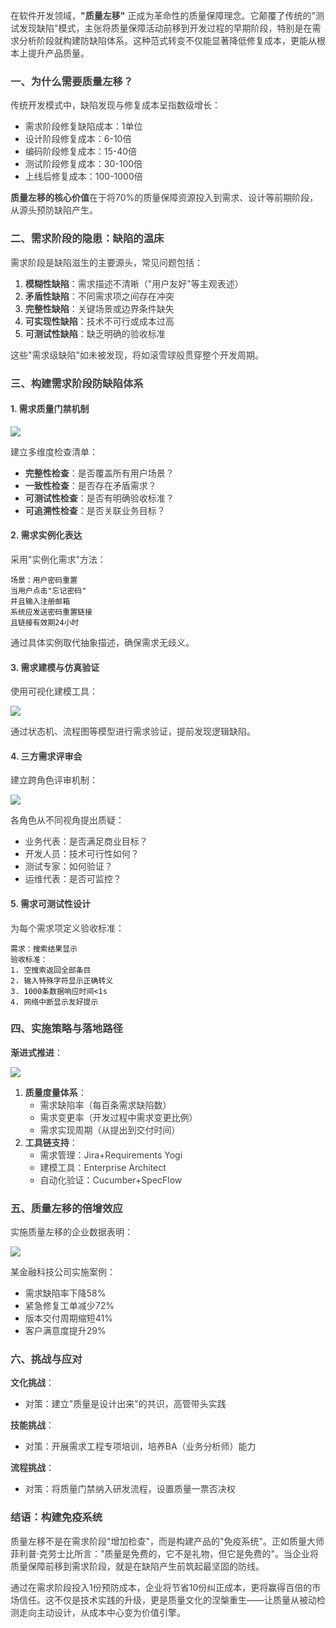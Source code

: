 <font style="color:rgb(64, 64, 64);">在软件开发领域，</font>**<font style="color:rgb(64, 64, 64);">"质量左移"</font>**<font style="color:rgb(64, 64, 64);"> 正成为革命性的质量保障理念。它颠覆了传统的"测试发现缺陷"模式，主张将质量保障活动前移到开发过程的早期阶段，特别是在需求分析阶段就构建防缺陷体系。这种范式转变不仅能显著降低修复成本，更能从根本上提升产品质量。</font>

### <font style="color:rgb(64, 64, 64);">一、为什么需要质量左移？</font>
<font style="color:rgb(64, 64, 64);">传统开发模式中，缺陷发现与修复成本呈指数级增长：</font>

+ <font style="color:rgb(64, 64, 64);">需求阶段修复缺陷成本：1单位</font>
+ <font style="color:rgb(64, 64, 64);">设计阶段修复成本：6-10倍</font>
+ <font style="color:rgb(64, 64, 64);">编码阶段修复成本：15-40倍</font>
+ <font style="color:rgb(64, 64, 64);">测试阶段修复成本：30-100倍</font>
+ <font style="color:rgb(64, 64, 64);">上线后修复成本：100-1000倍</font>

**<font style="color:rgb(64, 64, 64);">质量左移的核心价值</font>**<font style="color:rgb(64, 64, 64);">在于将70%的质量保障资源投入到需求、设计等前期阶段，从源头预防缺陷产生。</font>

### <font style="color:rgb(64, 64, 64);">二、需求阶段的隐患：缺陷的温床</font>
<font style="color:rgb(64, 64, 64);">需求阶段是缺陷滋生的主要源头，常见问题包括：</font>

1. **<font style="color:rgb(64, 64, 64);">模糊性缺陷</font>**<font style="color:rgb(64, 64, 64);">：需求描述不清晰（"用户友好"等主观表述）</font>
2. **<font style="color:rgb(64, 64, 64);">矛盾性缺陷</font>**<font style="color:rgb(64, 64, 64);">：不同需求项之间存在冲突</font>
3. **<font style="color:rgb(64, 64, 64);">完整性缺陷</font>**<font style="color:rgb(64, 64, 64);">：关键场景或边界条件缺失</font>
4. **<font style="color:rgb(64, 64, 64);">可实现性缺陷</font>**<font style="color:rgb(64, 64, 64);">：技术不可行或成本过高</font>
5. **<font style="color:rgb(64, 64, 64);">可测试性缺陷</font>**<font style="color:rgb(64, 64, 64);">：缺乏明确的验收标准</font>

<font style="color:rgb(64, 64, 64);">这些"需求级缺陷"如未被发现，将如滚雪球般贯穿整个开发周期。</font>

### <font style="color:rgb(64, 64, 64);">三、构建需求阶段防缺陷体系</font>
#### <font style="color:rgb(64, 64, 64);">1. 需求质量门禁机制</font>
![](https://cdn.nlark.com/yuque/0/2025/png/538409/1749737291379-9a6834d5-5b44-485e-82a9-df817a31e5b6.png)

<font style="color:rgb(64, 64, 64);">建立多维度检查清单：</font>

+ **<font style="color:rgb(64, 64, 64);">完整性检查</font>**<font style="color:rgb(64, 64, 64);">：是否覆盖所有用户场景？</font>
+ **<font style="color:rgb(64, 64, 64);">一致性检查</font>**<font style="color:rgb(64, 64, 64);">：是否存在矛盾需求？</font>
+ **<font style="color:rgb(64, 64, 64);">可测试性检查</font>**<font style="color:rgb(64, 64, 64);">：是否有明确验收标准？</font>
+ **<font style="color:rgb(64, 64, 64);">可追溯性检查</font>**<font style="color:rgb(64, 64, 64);">：是否关联业务目标？</font>

#### <font style="color:rgb(64, 64, 64);">2. 需求实例化表达</font>
<font style="color:rgb(64, 64, 64);">采用"实例化需求"方法：</font>

```plain
场景：用户密码重置
当用户点击"忘记密码"
并且输入注册邮箱
系统应发送密码重置链接
且链接有效期24小时
```

<font style="color:rgb(64, 64, 64);">通过具体实例取代抽象描述，确保需求无歧义。</font>

#### <font style="color:rgb(64, 64, 64);">3. 需求建模与仿真验证</font>
<font style="color:rgb(64, 64, 64);">使用可视化建模工具：</font>

![](https://cdn.nlark.com/yuque/0/2025/png/538409/1749737327681-a02187e0-548b-4e1c-92dd-e70068e7d2df.png)

<font style="color:rgb(64, 64, 64);">通过状态机、流程图等模型进行需求验证，提前发现逻辑缺陷。</font>

#### <font style="color:rgb(64, 64, 64);">4. 三方需求评审会</font>
<font style="color:rgb(64, 64, 64);">建立跨角色评审机制：</font>

![](https://cdn.nlark.com/yuque/0/2025/png/538409/1749737361804-4c4e0a35-4934-403e-9d55-0c454e0a1a04.png)

<font style="color:rgb(64, 64, 64);">各角色从不同视角提出质疑：</font>

+ <font style="color:rgb(64, 64, 64);">业务代表：是否满足商业目标？</font>
+ <font style="color:rgb(64, 64, 64);">开发人员：技术可行性如何？</font>
+ <font style="color:rgb(64, 64, 64);">测试专家：如何验证？</font>
+ <font style="color:rgb(64, 64, 64);">运维代表：是否可监控？</font>

#### <font style="color:rgb(64, 64, 64);">5. 需求可测试性设计</font>
<font style="color:rgb(64, 64, 64);">为每个需求项定义验收标准：</font>

```plain
需求：搜索结果显示
验收标准：
1. 空搜索返回全部条目
2. 输入特殊字符显示正确转义
3. 1000条数据响应时间<1s
4. 网络中断显示友好提示
```

### <font style="color:rgb(64, 64, 64);">四、实施策略与落地路径</font>
**<font style="color:rgb(64, 64, 64);">渐进式推进</font>**<font style="color:rgb(64, 64, 64);">：</font>

![](https://cdn.nlark.com/yuque/0/2025/png/538409/1749737456613-8ab0b199-2a6d-4927-b2f5-fa0c1146abbc.png)



1. **<font style="color:rgb(64, 64, 64);">质量度量体系</font>**<font style="color:rgb(64, 64, 64);">：</font>
    - <font style="color:rgb(64, 64, 64);">需求缺陷率（每百条需求缺陷数）</font>
    - <font style="color:rgb(64, 64, 64);">需求变更率（开发过程中需求变更比例）</font>
    - <font style="color:rgb(64, 64, 64);">需求实现周期（从提出到交付时间）</font>
2. **<font style="color:rgb(64, 64, 64);">工具链支持</font>**<font style="color:rgb(64, 64, 64);">：</font>
    - <font style="color:rgb(64, 64, 64);">需求管理：Jira+Requirements Yogi</font>
    - <font style="color:rgb(64, 64, 64);">建模工具：Enterprise Architect</font>
    - <font style="color:rgb(64, 64, 64);">自动化验证：Cucumber+SpecFlow</font>

### <font style="color:rgb(64, 64, 64);">五、质量左移的倍增效应</font>
<font style="color:rgb(64, 64, 64);">实施质量左移的企业数据表明：</font>

![](https://cdn.nlark.com/yuque/0/2025/png/538409/1749737715290-b3898966-115d-46ef-81c6-6f9d05c9f073.png)

<font style="color:rgb(64, 64, 64);">某金融科技公司实施案例：</font>

+ <font style="color:rgb(64, 64, 64);">需求缺陷率下降58%</font>
+ <font style="color:rgb(64, 64, 64);">紧急修复工单减少72%</font>
+ <font style="color:rgb(64, 64, 64);">版本交付周期缩短41%</font>
+ <font style="color:rgb(64, 64, 64);">客户满意度提升29%</font>

### <font style="color:rgb(64, 64, 64);">六、挑战与应对</font>
**<font style="color:rgb(64, 64, 64);">文化挑战</font>**<font style="color:rgb(64, 64, 64);">：</font>

+ <font style="color:rgb(64, 64, 64);">对策：建立"质量是设计出来"的共识，高管带头实践</font>

**<font style="color:rgb(64, 64, 64);">技能挑战</font>**<font style="color:rgb(64, 64, 64);">：</font>

+ <font style="color:rgb(64, 64, 64);">对策：开展需求工程专项培训，培养BA（业务分析师）能力</font>

**<font style="color:rgb(64, 64, 64);">流程挑战</font>**<font style="color:rgb(64, 64, 64);">：</font>

+ <font style="color:rgb(64, 64, 64);">对策：将质量门禁纳入研发流程，设置质量一票否决权</font>

### <font style="color:rgb(64, 64, 64);">结语：构建免疫系统</font>
<font style="color:rgb(64, 64, 64);">质量左移不是在需求阶段"增加检查"，而是构建产品的"免疫系统"。正如质量大师菲利普·克劳士比所言："质量是免费的，它不是礼物，但它是免费的"。当企业将质量保障前移到需求阶段，就是在缺陷产生前筑起最坚固的防线。</font>

<font style="color:rgb(64, 64, 64);">通过在需求阶段投入1份预防成本，企业将节省10份纠正成本，更将赢得百倍的市场信任。这不仅是技术实践的升级，更是质量文化的涅槃重生——让质量从被动检测走向主动设计，从成本中心变为价值引擎。</font>

